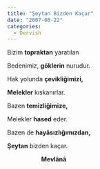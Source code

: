 ```yaml
---
title: "Şeytan Bizden Kaçar"
date: "2007-08-22"
categories: 
  - Dervish
---
```


Bizim **topraktan** yaratılan

Bedenimiz, **göklerin** nurudur.

Hak yolunda **çevikliğimizi,**

**Melekler** kıskanırlar.

Bazen **temizliğimize,**

Melekler **hased** eder.

Bazen de **hayâsızlığımızdan,**

**Şeytan** bizden kaçar.  

                    **Mevlânâ**
